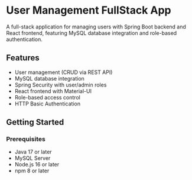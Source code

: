 # User Management FullStack App

A full-stack application for managing users with Spring Boot backend and React frontend, featuring MySQL database integration and role-based authentication.

## Features
- User management (CRUD via REST API)
- MySQL database integration
- Spring Security with user/admin roles
- React frontend with Material-UI
- Role-based access control
- HTTP Basic Authentication

## Getting Started

### Prerequisites
- Java 17 or later
- MySQL Server
- Node.js 16 or later
- npm 8 or later
